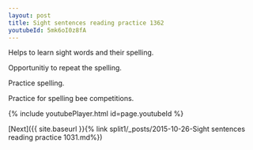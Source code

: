 ```yaml
---
layout: post
title: Sight sentences reading practice 1362
youtubeId: 5mk6oI0z8fA
---
```

 
 
Helps to learn sight words and their spelling.

Opportunitiy to repeat the spelling. 

Practice spelling. 
 
Practice for spelling bee competitions. 
 
{% include youtubePlayer.html id=page.youtubeId %}
 
 

[Next]({{ site.baseurl }}{% link  split1/_posts/2015-10-26-Sight sentences reading practice 1031.md%})
 

